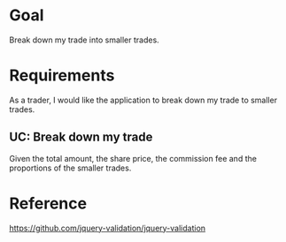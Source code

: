 # Goal
Break down my trade into smaller trades.

# Requirements
As a trader, I would like the application to break down my trade to smaller trades.

## UC: Break down my trade
Given the total amount, the share price, the commission fee and the proportions of the smaller trades.

# Reference
https://github.com/jquery-validation/jquery-validation
